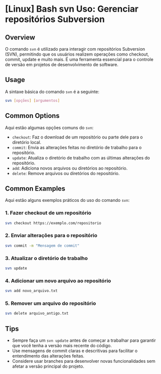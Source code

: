 # [Linux] Bash svn Uso: Gerenciar repositórios Subversion

## Overview
O comando `svn` é utilizado para interagir com repositórios Subversion (SVN), permitindo que os usuários realizem operações como checkout, commit, update e muito mais. É uma ferramenta essencial para o controle de versão em projetos de desenvolvimento de software.

## Usage
A sintaxe básica do comando `svn` é a seguinte:

```bash
svn [opções] [argumentos]
```

## Common Options
Aqui estão algumas opções comuns do `svn`:

- `checkout`: Faz o download de um repositório ou parte dele para o diretório local.
- `commit`: Envia as alterações feitas no diretório de trabalho para o repositório.
- `update`: Atualiza o diretório de trabalho com as últimas alterações do repositório.
- `add`: Adiciona novos arquivos ou diretórios ao repositório.
- `delete`: Remove arquivos ou diretórios do repositório.

## Common Examples
Aqui estão alguns exemplos práticos do uso do comando `svn`:

### 1. Fazer checkout de um repositório
```bash
svn checkout https://exemplo.com/repositorio
```

### 2. Enviar alterações para o repositório
```bash
svn commit -m "Mensagem de commit"
```

### 3. Atualizar o diretório de trabalho
```bash
svn update
```

### 4. Adicionar um novo arquivo ao repositório
```bash
svn add novo_arquivo.txt
```

### 5. Remover um arquivo do repositório
```bash
svn delete arquivo_antigo.txt
```

## Tips
- Sempre faça um `svn update` antes de começar a trabalhar para garantir que você tenha a versão mais recente do código.
- Use mensagens de commit claras e descritivas para facilitar o entendimento das alterações feitas.
- Considere usar branches para desenvolver novas funcionalidades sem afetar a versão principal do projeto.